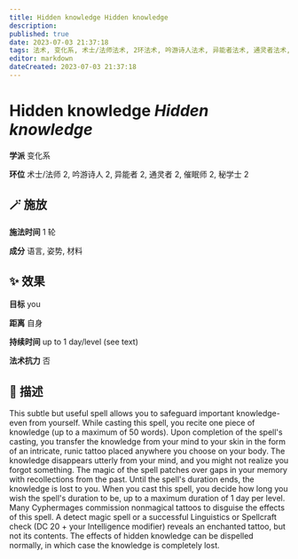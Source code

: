 ```yaml
---
title: Hidden knowledge Hidden knowledge
description: 
published: true
date: 2023-07-03 21:37:18
tags: 法术, 变化系, 术士/法师法术, 2环法术, 吟游诗人法术, 异能者法术, 通灵者法术, 催眠师法术, 秘学士法术
editor: markdown
dateCreated: 2023-07-03 21:37:18
---
```


# **Hidden knowledge** *Hidden knowledge*

**学派** 变化系 

**环位** 术士/法师 2, 吟游诗人 2, 异能者 2, 通灵者 2, 催眠师 2, 秘学士 2

## 🪄 施放

**施法时间** 1 轮

**成分** 语言, 姿势, 材料

## ✨ 效果 

**目标** you 

**距离** 自身  

**持续时间** up to 1 day/level (see text) 

**法术抗力** 否

## 📖 描述

This subtle but useful spell allows you to safeguard important knowledge-even from yourself. While casting this spell, you recite one piece of knowledge (up to a maximum of 50 words). Upon completion of the spell's casting, you transfer the knowledge from your mind to your skin in the form of an intricate, runic tattoo placed anywhere you choose on your body. The knowledge disappears utterly from your mind, and you might not realize you forgot something. The magic of the spell patches over gaps in your memory with recollections from the past. Until the spell's duration ends, the knowledge is lost to you. When you cast this spell, you decide how long you wish the spell's duration to be, up to a maximum duration of 1 day per level. Many Cyphermages commission nonmagical tattoos to disguise the effects of this spell. A detect magic spell or a successful Linguistics or Spellcraft check (DC 20 + your Intelligence modifier) reveals an enchanted tattoo, but not its contents. The effects of hidden knowledge can be dispelled normally, in which case the knowledge is completely lost.
    